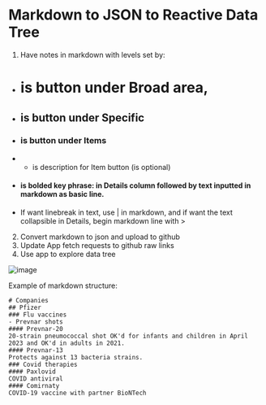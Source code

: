 # Markdown to JSON to Reactive Data Tree

1. Have notes in markdown with levels set by: 
- # is button under Broad area, 
- ## is button under Specific
- ### is button under Items
- - is description for Item button (is optional)
- #### is bolded key phrase: in Details column followed by text inputted in markdown as basic line. 
- If want linebreak in text, use | in markdown, and if want the text collapsible in Details, begin markdown line with > 
2. Convert markdown to json and upload to github
3. Update App fetch requests to github raw links
4. Use app to explore data tree

![image](https://github.com/editorblitz/bionotes/assets/67771494/69d0bb04-4758-4a80-8dc2-6407f6c1b94e)

Example of markdown structure:
```
# Companies
## Pfizer
### Flu vaccines
- Prevnar shots
#### Prevnar-20
20-strain pneumococcal shot OK'd for infants and children in April 2023 and OK'd in adults in 2021.
#### Prevnar-13
Protects against 13 bacteria strains.
### Covid therapies
#### Paxlovid
COVID antiviral
#### Comirnaty
COVID-19 vaccine with partner BioNTech
```
